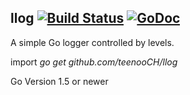 ## llog [![Build Status](https://travis-ci.org/teenooCH/llog.png?branch=master)](https://travis-ci.org/teenooCH/llog) [![GoDoc](https://godoc.org/github.com/teenooCH/llog?status.svg)](https://godoc.org/github.com/teenooCH/llog)

A simple Go logger controlled by levels.

import _go get github.com/teenooCH/llog_

Go Version 1.5 or newer
